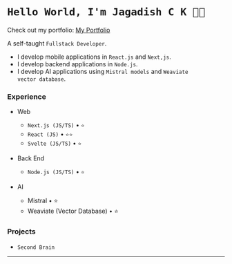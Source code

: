 <!--
**kabir-asani/kabir-asani** is a ✨ _special_ ✨ repository because its `README.md` (this file) appears on your GitHub profile.
-->
# `Hello World, I'm Jagadish C K 👋🏽`

Check out my portfolio: [My Portfolio](https://portfolio-jagadish.netlify.app/) 

A self-taught `Fullstack Developer`. 
* I develop mobile applications in  `React.js` and `Next,js`.
* I develop backend applications in `Node.js`.
* I develop AI applications using `Mistral models` and `Weaviate vector database`.


### Experience

- Web
  - `Next.js (JS/TS)` • `⭐️`
  - `React (JS)` • `⭐️⭐️`
  - `Svelte (JS/TS)` • `⭐️`
 
- Back End
  - `Node.js (JS/TS)` • `⭐️`

- AI
  - Mistral • ⭐
  - Weaviate (Vector Database) • ⭐

### Projects
  - `Second Brain`


---

